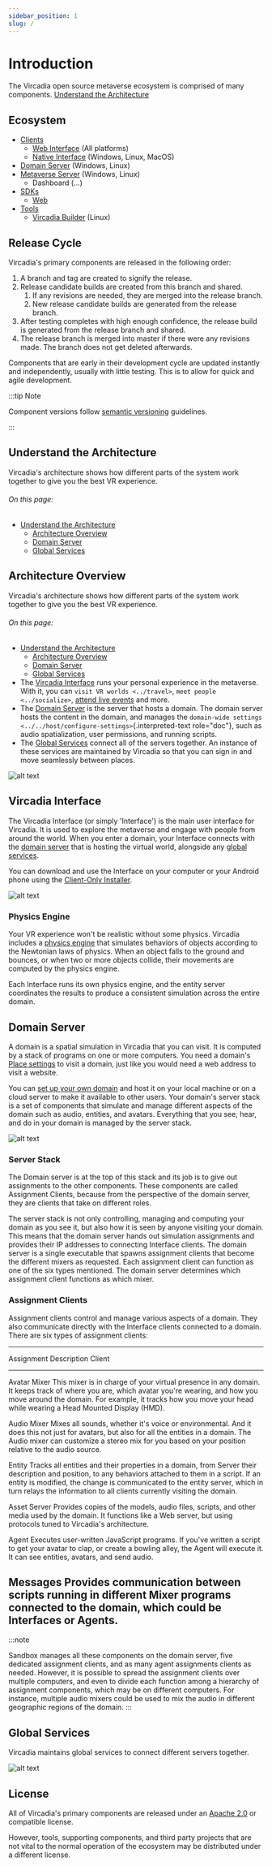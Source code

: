 ```yaml
---
sidebar_position: 1
slug: /
---
```


# Introduction

The Vircadia open source metaverse ecosystem is comprised of many components. [Understand the Architecture](#understand-the-architecture)

## Ecosystem

* [Clients](interfaces/README.md)
  * [Web Interface](interfaces/web/README.md) (All platforms)
  * [Native Interface](interfaces/native/README.md) (Windows, Linux, MacOS)
* [Domain Server](domain-server/README.md) (Windows, Linux)
* [Metaverse Server](metaverse-server/README.md) (Windows, Linux)
  * Dashboard (...)
* [SDKs](sdks/README.md)
  * [Web](sdks/web/README.md)
* [Tools](tools/README.md)
  * [Vircadia Builder](tools/vircadia-builder/README.md) (Linux)

## Release Cycle

Vircadia's primary components are released in the following order:

1. A branch and tag are created to signify the release.
2. Release candidate builds are created from this branch and shared.
    1. If any revisions are needed, they are merged into the release branch.
    2. New release candidate builds are generated from the release branch.
3. After testing completes with high enough confidence, the release build is generated from the release branch and shared.
4. The release branch is merged into master if there were any revisions made. The branch does not get deleted afterwards.

Components that are early in their development cycle are updated instantly and independently, usually with little testing. This is to allow for quick and agile development.

:::tip Note

Component versions follow [semantic versioning](https://semver.org/) guidelines.

:::

## Understand the Architecture

Vircadia's architecture shows how different parts of the system work
together to give you the best VR experience.

###### On this page: ######
- [Understand the Architecture](#understand-the-architecture)
  - [Architecture Overview](#architecture-overview)
  - [Domain Server](#domain-server)
  - [Global Services](#global-services)

## Architecture Overview

Vircadia's architecture shows how different parts of the system work
together to give you the best VR experience.

###### On this page: ######
- [Understand the Architecture](#understand-the-architecture)
  - [Architecture Overview](#architecture-overview)
  - [Domain Server](#domain-server)
  - [Global Services](#global-services)
-   The [Vircadia Interface](#vircadia-interface) runs your personal
    experience in the metaverse. With it, you can
    `visit VR worlds <../travel>`,
    `meet people <../socialize>`, [attend
    live events](../socialize.html#attend-live-events) and more.
-   The [Domain Server](#domain-server) is the server that hosts a
    domain. The domain server hosts the content in the domain, and
    manages the
    `domain-wide settings <../../host/configure-settings>`{.interpreted-text
    role="doc"}, such as audio spatialization, user permissions, and
    running scripts.
-   The [Global Services](#global-services) connect all of the servers
    together. An instance of these services are maintained by Vircadia
    so that you can sign in and move seamlessly between places.

![alt text](_images/overview.png)

## Vircadia Interface

The Vircadia Interface (or simply 'Interface') is the main user
interface for Vircadia. It is used to explore the metaverse and engage
with people from around the world. When you enter a domain, your
Interface connects with the [domain server](#domain-server) that is
hosting the virtual world, alongside any [global
services](#global-services).

You can download and use the Interface on your computer or your Android
phone using the [Client-Only
Installer](install.html#client-only-installer).

![alt text](_images/interface.png)

### Physics Engine

Your VR experience won't be realistic without some physics. Vircadia
includes a [physics engine](http://bulletphysics.org) that simulates
behaviors of objects according to the Newtonian laws of physics. When an
object falls to the ground and bounces, or when two or more objects
collide, their movements are computed by the physics engine.

Each Interface runs its own physics engine, and the entity server
coordinates the results to produce a consistent simulation across the
entire domain.

## Domain Server

A domain is a spatial simulation in Vircadia that you can visit. It is
computed by a stack of programs on one or more computers. You need a
domain's
[Place settings](https://docs.vircadia.com/host/configure-settings/place-setting.html) to visit a domain, just like you would need a web address to
visit a website.

You can [set up your own domain](https://docs.vircadia.com/host/server-setup.html) and host it on your local machine or on a cloud server to
make it available to other users. Your domain\'s server stack is a set
of components that simulate and manage different aspects of the domain
such as audio, entities, and avatars. Everything that you see, hear, and
do in your domain is managed by the server stack.

![alt text](_images/domain-server.png)

### Server Stack

The Domain server is at the top of this stack and its job is to give out
assignments to the other components. These components are called
Assignment Clients, because from the perspective of the domain server,
they are clients that take on different roles.

The server stack is not only controlling, managing and computing your
domain as you see it, but also how it is seen by anyone visiting your
domain. This means that the domain server hands out simulation
assignments and provides their IP addresses to connecting Interface
clients. The domain server is a single executable that spawns assignment
clients that become the different mixers as requested. Each assignment
client can function as one of the six types mentioned. The domain server
determines which assignment client functions as which mixer.

### Assignment Clients

Assignment clients control and manage various aspects of a domain. They
also communicate directly with the Interface clients connected to a
domain. There are six types of assignment clients:

  ------------------------------------------------------------------------
  Assignment   Description
  Client       
  ------------ -----------------------------------------------------------
  Avatar Mixer This mixer is in charge of your virtual presence in any
               domain. It keeps track of where you are, which avatar
               you're wearing, and how you move around the domain. For
               example, it tracks how you move your head while wearing a
               Head Mounted Display (HMD).

  Audio Mixer  Mixes all sounds, whether it's voice or environmental. And
               it does this not just for avatars, but also for all the
               entities in a domain. The Audio mixer can customize a
               stereo mix for you based on your position relative to the
               audio source.

  Entity       Tracks all entities and their properties in a domain, from
  Server       their description and position, to any behaviors attached
               to them in a script. If an entity is modified, the change
               is communicated to the entity server, which in turn relays
               the information to all clients currently visiting the
               domain.

  Asset Server Provides copies of the models, audio files, scripts, and
               other media used by the domain. It functions like a Web
               server, but using protocols tuned to Vircadia's
               architecture.

  Agent        Executes user-written JavaScript programs. If you\'ve
               written a script to get your avatar to clap, or create a
               bowling alley, the Agent will execute it. It can see
               entities, avatars, and send audio.

  Messages     Provides communication between scripts running in different
  Mixer        programs connected to the domain, which could be Interfaces
               or Agents.
  ------------------------------------------------------------------------

:::note

Sandbox manages all these components on the domain server, five
dedicated assignment clients, and as many agent assignments clients as
needed. However, it is possible to spread the assignment clients over
multiple computers, and even to divide each function among a hierarchy
of assignment components, which may be on different computers. For
instance, multiple audio mixers could be used to mix the audio in
different geographic regions of the domain.
:::

## Global Services

Vircadia maintains global services to connect different servers
together.

![alt text](_images/services.png)

## License

All of Vircadia's primary components are released under an [Apache 2.0](https://www.apache.org/licenses/LICENSE-2.0) or compatible license.

However, tools, supporting components, and third party projects that are not vital to the normal operation of the ecosystem may be distributed under a different license.
